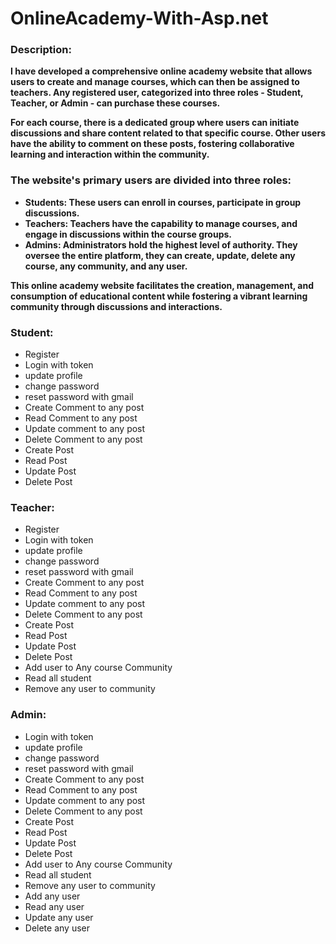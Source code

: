 # OnlineAcademy-With-Asp.net


### Description:

**I have developed a comprehensive online academy website that allows users to create and manage courses, which can then be assigned to teachers. Any registered user, categorized into three roles - Student, Teacher, or Admin - can purchase these courses.**

**For each course, there is a dedicated group where users can initiate discussions and share content related to that specific course. Other users have the ability to comment on these posts, fostering collaborative learning and interaction within the community.**

### The website's primary users are divided into three roles:

* **Students: These users can enroll in courses, participate in group discussions.**
* **Teachers: Teachers have the capability to manage courses, and engage in discussions within the course groups.**
* **Admins: Administrators hold the highest level of authority. They oversee the entire platform, they can create, update, delete any course, any community, and any user.**

**This online academy website facilitates the creation, management, and consumption of educational content while fostering a vibrant learning community through discussions and interactions.**

### Student:
* Register
* Login with token
* update profile
* change password
* reset password with gmail
* Create Comment to any post
* Read Comment to any post
* Update comment to any post
* Delete Comment to any post
* Create Post
* Read Post
* Update Post
* Delete Post

### Teacher:
* Register
* Login with token
* update profile
* change password
* reset password with gmail
* Create Comment to any post
* Read Comment to any post
* Update comment to any post
* Delete Comment to any post
* Create Post
* Read Post
* Update Post
* Delete Post
* Add user to Any course Community
* Read all student
* Remove any user to community

### Admin:
* Login with token
* update profile
* change password
* reset password with gmail
* Create Comment to any post
* Read Comment to any post
* Update comment to any post
* Delete Comment to any post
* Create Post
* Read Post
* Update Post
* Delete Post
* Add user to Any course Community
* Read all student
* Remove any user to community
* Add any user
* Read any user
* Update any user
* Delete any user



